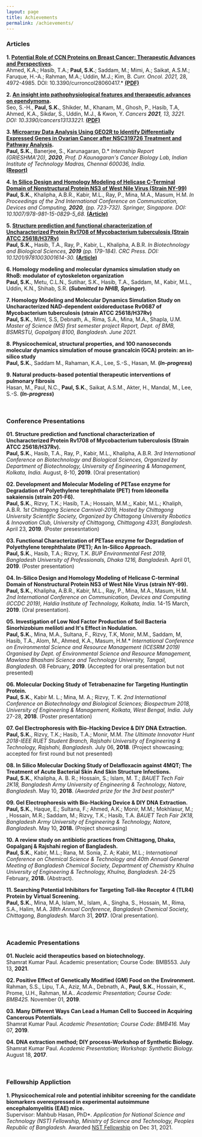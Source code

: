```yaml
---
layout: page
title: Achievements
permalink: /achievements/
---
```

### Articles

**1. [Potential Role of CCN Proteins on Breast Cancer: Therapeutic Advances and Perspectives](https://www.mdpi.com/1718-7729/28/6/417).**<br>
Ahmed, K.A.; Hasib, T.A.; 
**Paul, S.K.**; Saddam, M.; Mimi, A.; Saikat, A.S.M.; Faruque, H.-A.; Rahman, M.A.; Uddin, M.J.; Kim, B. *Curr. Oncol. *2021*,* 28, 4972-4985. DOI: 10.3390/curroncol28060417.*
[**(PDF)**](https://www.mdpi.com/1718-7729/28/6/417/pdf)<br>

**2. [An insight into pathophysiological features and therapeutic advances on ependymoma](https://www.mdpi.com/2072-6694/13/13/3221).**<br>
Seo, S.-H., **Paul, S.K.**, Shikder, M., Khanam, M., Ghosh, P., Hasib, T.A, Ahmed, K.A., Sikdar, S., Uddin, M.J., & Kwon, Y. 
*Cancers **2021**, 13, 3221. DOI: 10.3390/cancers13133221.*
[**(PDF)**](https://www.mdpi.com/2072-6694/13/13/3221/pdf)<br>

**3. [Microarray Data Analysis Using GEO2R to Identify Differentially Expressed Genes in Ovarian Cancer after NSC319726 Treatment and Pathway Analysis](https://www.researchgate.net/publication/349832074_Microarray_Data_Analysis_Using_GEO2R_to_Identify_Differentially_Expressed_Genes_in_Ovarian_Cancer_after_NSC319726_Treatment_and_Pathway_Analysis).**<br>
**Paul, S.K.**, Banerjee, S., Karunagaran, D.*
*Internship Report (GRIESHMA'20), **2020**, Prof. D Kaunagaran's Cancer Biology Lab, Indian Institute of Technology Madras, Chennai 600036, India.* <br>
[**(Report)**](https://www.researchgate.net/publication/349832074_Microarray_Data_Analysis_Using_GEO2R_to_Identify_Differentially_Expressed_Genes_in_Ovarian_Cancer_after_NSC319726_Treatment_and_Pathway_Analysis)
<!--[PDF](/achievementfiles/publishedarticles/Microarray Data Analysis Using GEO2R to Identify Differentially Expressed Genes in Ovarian Cancer after NSC319726 Treatment and Pathway Analysis.pdf)-->

**4. [In Silico Design and Homology Modeling of Helicase C-Terminal Domain of Nonstructural Protein NS3 of West Nile Virus (Strain NY-99)](https://link.springer.com/chapter/10.1007/978-981-15-0829-5_68)**<br>
**Paul, S.K.**, Khalipha, A.B.R., Kabir, M.L., Ray, P., Mina, M.A., Masum, H.M.
*In Proceedings of the 2nd International Conference on Communication, Devices and Computing, **2020**, (pp. 723-732). Springer, Singapore. DOI: 10.1007/978-981-15-0829-5_68.*
[**(Article)**](https://link.springer.com/chapter/10.1007/978-981-15-0829-5_68)

**5. [Structure prediction and functional characterization of Uncharacterized Protein Rv1708 of Mycobacterium tuberculosis (Strain ATCC 25618/H37Rv)](https://www.taylorfrancis.com/books/e/9781003001614/chapters/10.1201/9781003001614-30)**<br>
**Paul, S.K.,** Hasib, T.A., Ray, P., Kabir, L., Khalipha, A.B.R.
*In Biotechnology and Biological Sciences, **2019** (pp. 179-184). CRC Press. DOI: 10.1201/9781003001614-30.* 
[**(Article)**](https://www.taylorfrancis.com/chapters/edit/10.1201/9781003001614-30/structure-prediction-functional-characterization-uncharacterized-protein-rv1708-mycobacterium-tuberculosis-strain-atcc-25618-h37rv-shamrat-kumar-paul-tasnin-al-hasib-pranta-ray-lutful-kabir-abul-bashar-ripon-khalipha)<br>

**6. Homology modeling and molecular dynamics simulation study on RhoB: modulator of cytoskeleton organization**<br>
**Paul, S.K.**, Metu, C.L.N., Sutihar, S.K., Hasib, T.A., Saddam, M., Kabir, M.L., Uddin, K.N., Shihab, S.R.
**(*Submitted to NHIB, Springer*)**.
<!-- [Last updated; Jul 05, 2021; v18.5](/achievementfiles/inprogress/mapk-Jul5-V18.5.pdf) -->

**7. Homology Modeling and Molecular Dynamics Simulation Study on Uncharacterized NAD-dependent oxidoreductase Rv0687 of Mycobacterium tuberculosis (strain ATCC 25618/H37Rv)**<br>
**Paul, S.K.**, Mimi, S.S, Debnath, A., Rima, S.A., Mina, M.A., Shapla, U.M.
*Master of Science (MS) first semester project Report, Dept. of BMB, BSMRSTU, Gopalganj 8100, Bangladesh. June 2021.*
<!-- [Last updated; Feb 04, 2021; v1.0](/achievementfiles/inprogress/P9WGS7-feb4-V1.pdf)-->

**8. Physicochemical, structural properties, and 100 nanoseconds molecular dynamics simulation of mouse grancalcin (GCA) protein: an in-silico study**<br>
**Paul, S.K.**, Saddam M., Rahaman, K.A., Lee, S.-S., Hasan, M. 
**(*In-progress*)**
<!-- [Last updated; June 25, 2021; v3.0](/achievementfiles/inprogress/structural studies on-Q8VC88_1k94-june25--v3.pdf) -->

**9. Natural products-based potential therapeutic interventions of pulmonary fibrosis** <br>
Hasan, M., Paul, N.C., **Paul, S.K.**, Saikat, A.S.M., Akter, H., Mandal, M., Lee, S.-S.
**(*In-progress*)**<br>
<!--[Last updated; Jun 07, 2021; v9.0](/achievementfiles/inprogress/ipf-draft-reference-mendeley-june7--v9.pdf) -->


<!--**In Silico Molecular Docking and Density Functional Studies on Fenofibrate and its Derivatives Against 5AZT in the Treatment of Cardiovascular Disease**
Abul Bashar Ripon Khalipha*, Shamrat Kumar Paul, Mohammad Solaiman Hossain, Pranta Ray, Md Lutful Kabir
International Journal of Evergreen Scientific Research Research Paper Vol.01, Issue 01, pp.1-14 (2020)<br>
[PDF](/achievementfiles/publishedarticles/MSFenofibrater.pdf) -->

<!--**CCN family proteins in tumorigenesis and cancer**
Pranta Ray, Pushpendu Malakar, Shamrat Kumar Paul, Mohammad Torequl Islam*<br>
K-publishers, 2020<br>
<!-- [PDF](/achievementfiles/publishedarticles/7001-DONE.pdf) -->

<!--**In Silico Molecular Docking Study of Delafloxacin against 4MQT for the Treatment of Acute Bacterial Skin and Skin Structure Infections**
Shamrat Kumar Paul, Pranta Ray, Mohammad Solaiman Hossain, Abul Bashar Ripon Khalipha, Mohammad Torequl Islam
Int. J. Biopro. Biotechnol. Advance 5 (1), 144-150 2019<br>
[PDF](/achievementfiles/publishedarticles/Delafloxacin-2019.pdf) -->

<br>

### Conference Presentations

**01. Structure prediction and functional characterization of Uncharacterized Protein Rv1708 of Mycobacterium tuberculosis (Strain ATCC 25618/H37Rv).** <br>
**Paul, S.K.**, Hasib, T.A., Ray, P., Kabir, M.L., Khalipha, A.B.R.
*3rd International Conference on Biotechnology and Biological Sciences, 
Organized by Department of Biotechnology, University of Engineering & Management, 
Kolkata, India.*
August, 8-10, **2019**.
(Oral presentation)

**02. Development and Molecular Modeling of PETase enzyme for Degradation of Polyethylene terephthalate (PET) from Ideonella sakaiensis (strain 201-F6).** <br>
**Paul, S.K.**, Rizvy, T.K.; Hasib, T.A.; Hossain, M.M.;, Kabir, M.L.; Khaliph, A.B.R.
*1st Chittagong Science Carnival-2019, Hosted by Chittagong University Scientific Society,
Organized by Chittagong University Robotics & Innovation Club, 
University of Chittagong, Chittagong 4331, Bangladesh.*
April 23, **2019**.
(Poster presesntation)

**03. Functional Characterization of PETase enzyme for Degradation of Polyethylene terephthalate (PET); An In-Silico Approach.** <br>
**Paul, S.K.**, Hasib, T.A.; Rizvy, T.K.
*BUP Environmental Fest 2019, 
Bangladesh University of Professionals, 
Dhaka 1216, Bangladesh.*
April 01, **2019**. 
(Poster presentation)

**04. In-Silico Design and Homology Modeling of Helicase C-terminal Domain of Nonstructural Protein NS3 of West Nile Virus (strain NY-99).** <br>
**Paul, S.K.**, Khalipha, A.B.R., Kabir, M.L., Ray, P., Mina, M.A., Masum, H.M.
*2nd International Conference on Communication, Devices and Computing (ICCDC 2019), 
Haldia Institute of Technology, 
Kolkata, India.*
14-15 March, **2019**.
(Oral presentation).

**05. Investigation of Low Nod Factor Production of Soil Bacteria Sinorhizobium meliloti and It's Effect in Nodulation.** <br>
**Paul, S.K.**, Mina, M.A., Sultana, F., Rizvy, T.K, Monir, M.M., Saddam, M, Hasib, T.A., Alom, M., Ahmed, K.A., Masum, H.M.*
*International Conference on Environmental Science and Resource Management (ICESRM 2019)
Organised by Dept. of Environmental Science and Resource Management, 
Mawlana Bhashani Science and Technology University, 
Tangail, Bangladesh.*
08 February, **2019**.
(Accepted for oral presentation but not presented)

**06. Molecular Docking Study of Tetrabenazine for Targeting Huntingtin Protein.** <br>
**Paul, S.K.**, Kabir M. L.; Mina, M. A.; Rizvy, T. K.
*2nd International Conference on Biotechnology and Biological Sciences; Biospectrum 2018,
University of Engineering & Management, Kolkata, 
West Bengal, India.*
July 27-28, **2018**.
(Poster presentation)

**07. Gel Electrophoresis with Bio-Hacking Device & DIY DNA Extraction.** <br>
**Paul, S.K.**, Rizvy, T.K.; Hasib, T.A.; Monir, M.M.
*The Ultimate Innovator Hunt 2018-IEEE RUET Student Branch, 
Rajshahi University of Engineering & Technology, 
Rajshahi, Bangladesh.*
July 06, **2018**.
(Project showcasing; accepted for first round but not presented)


**08. In Silico Molecular Docking  Study of Delafloxacin against 4MQT; The Treatment of  Acute Bacterial Skin And Skin Structure Infections.** <br>
**Paul, S.K.**, Khalipha, A. B. R.; Hossain, S.; Islam, M. T.;
*BAUET Tech Fair 2K18, 
Bangladesh Army University of Engineering & Technology, 
Natore, Bangladesh.*
May 10, **2018**.
**(Awarded prize for the 3rd best poster*)**

**09. Gel Electrophoresis with Bio-Hacking Device & DIY DNA Extraction.** <br>
**Paul, S.K.**, Haque, E.; Sultana, F.;  Ahmed, A.K.; Monir, M.M.; Mokhlasur, M.; , Hossain, M.R.; Saddam, M.; Rizvy, T.K.; Hasib, T.A.
*BAUET Tech Fair 2K18, 
Bangladesh Army University of Engineering & Technology, 
Natore, Bangladesh.*
May 10, **2018.**
(Project showcasing)

**10. A review study on antibiotic practices from Chittagong, Dhaka, Gopalganj & Rajshahi region of Bangladesh.** <br>
**Paul, S.K.**, Kabir, M.L.; Rana, M. Sonia, Z. A; Kabir, M.L.;
*International Conference on Chemical Science & Technology and 
40th Annual General Meeting of Bangladesh Chemical Society,
Department of Chemistry Khulna University of Engineering & Technology, 
Khulna, Bangladesh.*
24-25 February, **2018.** 
(Abstract).


**11. Searching Potential Inhibitors for Targeting Toll-like Receptor 4 (TLR4) Protein by Virtual Screening.**<br>
**Paul, S.K.**, Mina, M.A, Islam, M., Islam, A., Singha, S., Hossain, M., Rima, S.A., Halim, M.A.
*38th Annual Conference, Bangladesh Chemical Society, 
Chittagong, Bangladesh.*
March 31, **2017**.
(Oral presentation).


<br>

### Academic Presentations

**01. Nucleic acid therapeutics based on biotechnology.** <br>
Shamrat Kumar Paul. 
Academic presentation; Course Code: BMB553. July 13, **2021**.


**02. Positive Effect of Genetically Modified (GM) Food on the Environment.** <br>
Rahman, S.S., Lipu, T.A., Aziz, M.A., Debnath, A., **Paul, S.K.**, Hossain, K., Prome, U.H., Rahman, M.A..
*Academic Presentation; Course Code: BMB425.*
November 01, **2019**.


**03. Many Different Ways Can Lead a Human Cell to Succeed in Acquiring Cancerous Potentials.** <br>
Shamrat Kumar Paul.
*Academic Presentation; Course Code: BMB416.*
May 07, **2019**.


**04. DNA extraction method; DIY process-Workshop of Synthetic Biology.** <br>
Shamrat Kumar Paul.
*Academic Presentation; Workshop: Synthetic Biology.*
August 18, **2017**.


<br>

### Fellowship Appliction

**1. Physicochemical role and potential inhibitor screening for the candidate biomarkers overexpressed in experimental autoimmune encephalomyelitis (EAE) mice.** <br>
Supervisor: Mahbub Hasan, PhD*.
*Application for National Science and Technology (NST) Fellowship, 
Ministry of Science and Technology, Peoples Republic of Bangladesh.*
Awarded [NST Fellowship](https://most.portal.gov.bd/sites/default/files/files/most.portal.gov.bd/npfblock//%E0%A6%AC%E0%A6%BF%E0%A6%9C%E0%A7%8D%E0%A6%9E%E0%A6%BE%E0%A6%A8%20%E0%A6%93%20%20%E0%A6%9A%E0%A6%BF%E0%A6%95%E0%A6%BF%E0%A7%8E%E0%A6%B8%E0%A6%BE%20%E0%A6%AC%E0%A6%BF%E0%A6%9C%E0%A7%8D%E0%A6%9E%E0%A6%BE%E0%A6%A8%20%E0%A6%97%E0%A7%8D%E0%A6%B0%E0%A7%81%E0%A6%AA.pdf) on Dec 31, 2021.
